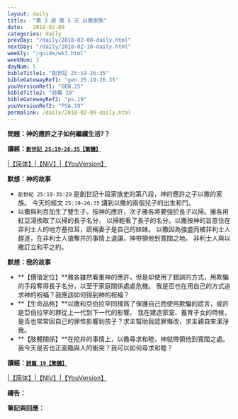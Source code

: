```yaml
---
layout: daily
title:  "第 3 週 第 5 天 以撒家族"
date:   2018-02-09
categories: daily
prevDay: "/daily/2018-02-08-daily.html"
nextDay: "/daily/2018-02-10-daily.html"
weekly: "/guide/wk3.html"
weekNum: 3
dayNum: 5
bibleTitle1: "創世記 25:19-26:35"
bibleGatewayRef1: "gen.25.19-26.35"
youVersionRef1: "GEN.25"
bibleTitle2: "詩篇 19"
bibleGatewayRef2: "ps.19"
youVersionRef2: "PSA.19"
permalink: /daily/2018-02-09-daily.html
---
```


**問題：神的應許之子如何繼續生活?？**

**讀經：[`創世記 25:19-26:35【繁體】`](https://www.biblegateway.com/passage/?search=gen.25.19-26.35&version=CUVMPT)**

|[【简体】](https://www.biblegateway.com/passage/?search=gen.25.19-26.35&version=CUVMPS)|[【NIV】](https://www.biblegateway.com/passage/?search=gen.25.19-26.35&version=NIV)|[【YouVersion】](https://www.bible.com/zh-TW/bible/46/GEN.25.19-34.CUNP)

**默想：神的故事**
+ `創世紀 25:19-35:29` 是創世記十段家族史的第八段，神的應許之子以撒的家族。
今天的經文 `25:19-26:35` 講到以撒的兩個兒子的出生和鬥。
+ 以撒與利百加生了雙生子。按神的應許，次子雅各將要強於長子以掃。雅各用紅豆湯換取了以掃的長子名分，
以掃輕看了長子的名分。以撒按神的旨意住在非利士人的地方基拉耳，謊稱妻子是自己的妹妹。
以撒因為強盛而被非利士人趕逐，在非利士人搶奪井的事情上退讓，神帶領他到寬闊之地。
非利士人與以撒訂立和平之約。

**默想：我的故事**
+ **【價值定位】**雅各雖然看重神的應許，但是却使用了錯誤的方式，用欺騙的手段奪得長子名分，以至于家庭關係處處危機。
我是否也在用自己的方式追求神的祝福？我應該如何得到神的祝福？
+ **【生命品格】**以撒和亞伯拉罕同樣爲了保護自己而使用欺騙的謊言，或許是亞伯拉罕的罪從上一代到下一代的影響。
我在建造家室、養育子女的時候，是否也常常因自己的罪性影響到孩子？求主幫助我認罪悔改，求主親自來潔淨我。
+ **【肢體關係】**在挖井的事情上，以撒尋求和睦，神就帶領他到寬闊之處。我今天是否也正面臨與人的衝突？我可以如何尋求和睦？

**讀經：[`詩篇 19【繁體】`](https://www.biblegateway.com/passage/?search=ps.19&version=CUVMPT)**

|[【简体】](https://www.biblegateway.com/passage/?search=ps.19&version=CUVMPS)|[【NIV】](https://www.biblegateway.com/passage/?search=ps.19&version=NIV)|[【YouVersion】](https://www.bible.com/zh-TW/bible/46/PSA.19.CUNP)

**禱告：**

**筆記與回應：**
